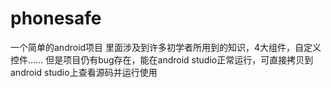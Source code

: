 # phonesafe
一个简单的android项目
里面涉及到许多初学者所用到的知识，4大组件，自定义控件......
但是项目仍有bug存在，能在android studio正常运行，可直接拷贝到android studio上查看源码并运行使用
